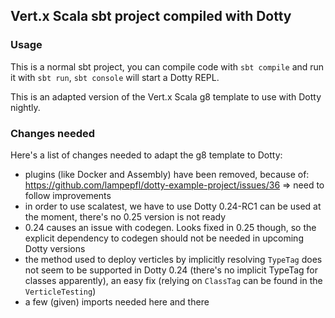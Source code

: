 ## Vert.x Scala sbt project compiled with Dotty

### Usage

This is a normal sbt project, you can compile code with `sbt compile` and run it
with `sbt run`, `sbt console` will start a Dotty REPL.

This is an adapted version of the Vert.x Scala g8 template to use with Dotty nightly. 

### Changes needed 

Here's a list of changes needed to adapt the g8 template to Dotty:
* plugins (like Docker and Assembly) have been removed, because of: https://github.com/lampepfl/dotty-example-project/issues/36 => need to follow improvements
* in order to use scalatest, we have to use Dotty 0.24-RC1 can be used at the moment, there's no 0.25 version is not ready
* 0.24 causes an issue with codegen. Looks fixed in 0.25 though, so the explicit dependency to codegen should not be needed in upcoming Dotty versions
* the method used to deploy verticles by implicitly resolving `TypeTag` does not seem to be supported in Dotty 0.24 (there's no implicit TypeTag for classes apparently), an easy fix (relying on `ClassTag` can be found in the `VerticleTesting`)
* a few (given) imports needed here and there


